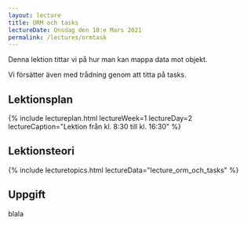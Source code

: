 ```yaml
---
layout: lecture
title: ORM och tasks
lectureDate: Onsdag den 10:e Mars 2021
permalink: /lectures/ormtask
---
```


Denna lektion tittar vi på hur man kan mappa data mot objekt.

Vi försätter även med trådning genom att titta på tasks.

## Lektionsplan

{% include lectureplan.html lectureWeek=1 lectureDay=2 lectureCaption="Lektion från kl. 8:30 till kl. 16:30" %}

## Lektionsteori

{% include lecturetopics.html lectureData="lecture_orm_och_tasks" %}

## Uppgift

blala
